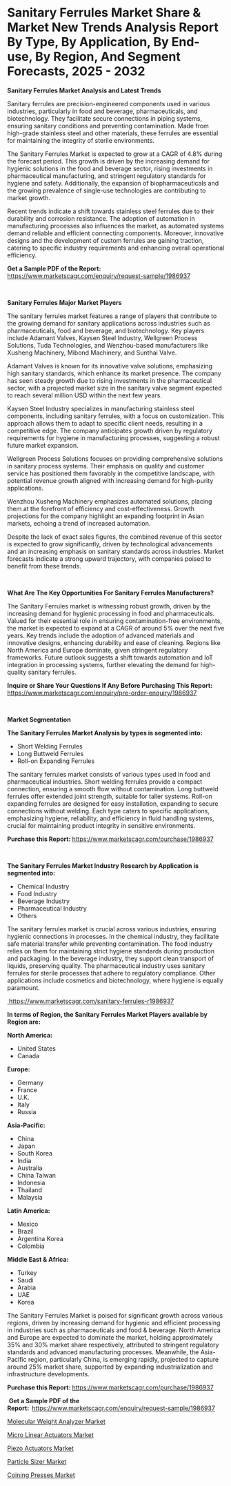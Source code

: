 <p><h1>Sanitary Ferrules Market Share & Market New Trends Analysis Report By Type, By Application, By End-use, By Region, And Segment Forecasts, 2025 - 2032</h1></p><p><strong>Sanitary Ferrules Market Analysis and Latest Trends</strong></p>
<p><p>Sanitary ferrules are precision-engineered components used in various industries, particularly in food and beverage, pharmaceuticals, and biotechnology. They facilitate secure connections in piping systems, ensuring sanitary conditions and preventing contamination. Made from high-grade stainless steel and other materials, these ferrules are essential for maintaining the integrity of sterile environments.</p><p>The Sanitary Ferrules Market is expected to grow at a CAGR of 4.8% during the forecast period. This growth is driven by the increasing demand for hygienic solutions in the food and beverage sector, rising investments in pharmaceutical manufacturing, and stringent regulatory standards for hygiene and safety. Additionally, the expansion of biopharmaceuticals and the growing prevalence of single-use technologies are contributing to market growth.</p><p>Recent trends indicate a shift towards stainless steel ferrules due to their durability and corrosion resistance. The adoption of automation in manufacturing processes also influences the market, as automated systems demand reliable and efficient connecting components. Moreover, innovative designs and the development of custom ferrules are gaining traction, catering to specific industry requirements and enhancing overall operational efficiency.</p></p>
<p><strong>Get a Sample PDF of the Report:&nbsp;</strong> <a href="https://www.marketscagr.com/enquiry/request-sample/1986937?utm_campaign=1869&utm_medium=2&utm_source=Github&utm_content=ia&utm_term=10042025&utm_id=sanitary-ferrules">https://www.marketscagr.com/enquiry/request-sample/1986937</a></p>
<p>&nbsp;</p>
<p><strong>Sanitary Ferrules Major Market Players</strong></p>
<p><p>The sanitary ferrules market features a range of players that contribute to the growing demand for sanitary applications across industries such as pharmaceuticals, food and beverage, and biotechnology. Key players include Adamant Valves, Kaysen Steel Industry, Wellgreen Process Solutions, Tuda Technologies, and Wenzhou-based manufacturers like Xusheng Machinery, Mibond Machinery, and Sunthai Valve.</p><p>Adamant Valves is known for its innovative valve solutions, emphasizing high sanitary standards, which enhance its market presence. The company has seen steady growth due to rising investments in the pharmaceutical sector, with a projected market size in the sanitary valve segment expected to reach several million USD within the next few years.</p><p>Kaysen Steel Industry specializes in manufacturing stainless steel components, including sanitary ferrules, with a focus on customization. This approach allows them to adapt to specific client needs, resulting in a competitive edge. The company anticipates growth driven by regulatory requirements for hygiene in manufacturing processes, suggesting a robust future market expansion.</p><p>Wellgreen Process Solutions focuses on providing comprehensive solutions in sanitary process systems. Their emphasis on quality and customer service has positioned them favorably in the competitive landscape, with potential revenue growth aligned with increasing demand for high-purity applications. </p><p>Wenzhou Xusheng Machinery emphasizes automated solutions, placing them at the forefront of efficiency and cost-effectiveness. Growth projections for the company highlight an expanding footprint in Asian markets, echoing a trend of increased automation.</p><p>Despite the lack of exact sales figures, the combined revenue of this sector is expected to grow significantly, driven by technological advancements and an increasing emphasis on sanitary standards across industries. Market forecasts indicate a strong upward trajectory, with companies poised to benefit from these trends.</p></p>
<p>&nbsp;</p>
<p><strong>What Are The Key Opportunities For Sanitary Ferrules Manufacturers?</strong></p>
<p><p>The Sanitary Ferrules market is witnessing robust growth, driven by the increasing demand for hygienic processing in food and pharmaceuticals. Valued for their essential role in ensuring contamination-free environments, the market is expected to expand at a CAGR of around 5% over the next five years. Key trends include the adoption of advanced materials and innovative designs, enhancing durability and ease of cleaning. Regions like North America and Europe dominate, given stringent regulatory frameworks. Future outlook suggests a shift towards automation and IoT integration in processing systems, further elevating the demand for high-quality sanitary ferrules.</p></p>
<p><strong>Inquire or Share Your Questions If Any Before Purchasing This Report:</strong> <a href="https://www.marketscagr.com/enquiry/pre-order-enquiry/1986937?utm_campaign=1869&utm_medium=2&utm_source=Github&utm_content=ia&utm_term=10042025&utm_id=sanitary-ferrules">https://www.marketscagr.com/enquiry/pre-order-enquiry/1986937</a></p>
<p>&nbsp;</p>
<p><strong>Market Segmentation</strong></p>
<p><strong>The Sanitary Ferrules Market Analysis by types is segmented into:</strong></p>
<p><ul><li>Short Welding Ferrules</li><li>Long Buttweld Ferrules</li><li>Roll-on Expanding Ferrules</li></ul></p>
<p><p>The sanitary ferrules market consists of various types used in food and pharmaceutical industries. Short welding ferrules provide a compact connection, ensuring a smooth flow without contamination. Long buttweld ferrules offer extended joint strength, suitable for taller systems. Roll-on expanding ferrules are designed for easy installation, expanding to secure connections without welding. Each type caters to specific applications, emphasizing hygiene, reliability, and efficiency in fluid handling systems, crucial for maintaining product integrity in sensitive environments.</p></p>
<p><strong>Purchase this Report:&nbsp;</strong><a href="https://www.marketscagr.com/purchase/1986937?utm_campaign=1869&utm_medium=2&utm_source=Github&utm_content=ia&utm_term=10042025&utm_id=sanitary-ferrules">https://www.marketscagr.com/purchase/1986937</a></p>
<p>&nbsp;</p>
<p><strong>The Sanitary Ferrules Market Industry Research by Application is segmented into:</strong></p>
<p><ul><li>Chemical Industry</li><li>Food Industry</li><li>Beverage Industry</li><li>Pharmaceutical Industry</li><li>Others</li></ul></p>
<p><p>The sanitary ferrules market is crucial across various industries, ensuring hygienic connections in processes. In the chemical industry, they facilitate safe material transfer while preventing contamination. The food industry relies on them for maintaining strict hygiene standards during production and packaging. In the beverage industry, they support clean transport of liquids, preserving quality. The pharmaceutical industry uses sanitary ferrules for sterile processes that adhere to regulatory compliance. Other applications include cosmetics and biotechnology, where hygiene is equally paramount.</p></p>
<p><a href="https://www.marketscagr.com/sanitary-ferrules-r1986937?utm_campaign=1869&utm_medium=2&utm_source=Github&utm_content=ia&utm_term=10042025&utm_id=sanitary-ferrules">&nbsp;https://www.marketscagr.com/sanitary-ferrules-r1986937</a></p>
<p><strong>In terms of Region, the Sanitary Ferrules Market Players available by Region are:</strong></p>
<p>
    <p> <strong> North America: </strong>
        <ul>
            <li>United States</li>
            <li>Canada</li>
        </ul>
        </p> 
    <p> <strong> Europe: </strong>
        <ul>
            <li>Germany</li>
            <li>France</li>
            <li>U.K.</li>
            <li>Italy</li>
            <li>Russia</li>
        </ul>
        </p> 
    <p> <strong> Asia-Pacific: </strong>
        <ul>
            <li>China</li>
            <li>Japan</li>
            <li>South Korea</li>
            <li>India</li>
            <li>Australia</li>
            <li>China Taiwan</li>
            <li>Indonesia</li>
            <li>Thailand</li>
            <li>Malaysia</li>
        </ul>
        </p> 
    <p> <strong> Latin America: </strong>
        <ul>
            <li>Mexico</li>
            <li>Brazil</li>
            <li>Argentina Korea</li>
            <li>Colombia</li>
        </ul>
        </p> 
    <p> <strong> Middle East & Africa: </strong>
        <ul>
            <li>Turkey</li>
            <li>Saudi</li>
            <li>Arabia</li>
            <li>UAE</li>
            <li>Korea</li>
        </ul>
    </p>
    </p>
<p><p>The Sanitary Ferrules Market is poised for significant growth across various regions, driven by increasing demand for hygienic and efficient processing in industries such as pharmaceuticals and food & beverage. North America and Europe are expected to dominate the market, holding approximately 35% and 30% market share respectively, attributed to stringent regulatory standards and advanced manufacturing processes. Meanwhile, the Asia-Pacific region, particularly China, is emerging rapidly, projected to capture around 25% market share, supported by expanding industrialization and infrastructure developments.</p></p>
<p><strong>Purchase this Report: </strong><a href="https://www.marketscagr.com/purchase/1986937?utm_campaign=1869&utm_medium=2&utm_source=Github&utm_content=ia&utm_term=10042025&utm_id=sanitary-ferrules">https://www.marketscagr.com/purchase/1986937</a></p>
<p>&nbsp;<strong>Get a Sample PDF of the Report:&nbsp;&nbsp;</strong><a href="https://www.marketscagr.com/enquiry/request-sample/1986937?utm_campaign=1869&utm_medium=2&utm_source=Github&utm_content=ia&utm_term=10042025&utm_id=sanitary-ferrules">https://www.marketscagr.com/enquiry/request-sample/1986937</a></p>
<p><strong></strong></p>
<p><p><a href="https://github.com/shamyzinniwl/Market-Research-Report-List-1/blob/main/molecular-weight-analyzer-market.md?utm_campaign=1869&utm_medium=2&utm_source=Github&utm_content=ia&utm_term=10042025&utm_id=sanitary-ferrules">Molecular Weight Analyzer Market</a></p><p><a href="https://github.com/belhejmawoue/Market-Research-Report-List-1/blob/main/micro-linear-actuators-market.md?utm_campaign=1869&utm_medium=2&utm_source=Github&utm_content=ia&utm_term=10042025&utm_id=sanitary-ferrules">Micro Linear Actuators Market</a></p><p><a href="https://github.com/kalsirollija/Market-Research-Report-List-1/blob/main/piezo-actuators-market.md?utm_campaign=1869&utm_medium=2&utm_source=Github&utm_content=ia&utm_term=10042025&utm_id=sanitary-ferrules">Piezo Actuators Market</a></p><p><a href="https://github.com/bulkagumanvv/Market-Research-Report-List-1/blob/main/particle-sizer-market.md?utm_campaign=1869&utm_medium=2&utm_source=Github&utm_content=ia&utm_term=10042025&utm_id=sanitary-ferrules">Particle Sizer Market</a></p><p><a href="https://github.com/vsiljgestel/Market-Research-Report-List-1/blob/main/coining-presses-market.md?utm_campaign=1869&utm_medium=2&utm_source=Github&utm_content=ia&utm_term=10042025&utm_id=sanitary-ferrules">Coining Presses Market</a></p></p>